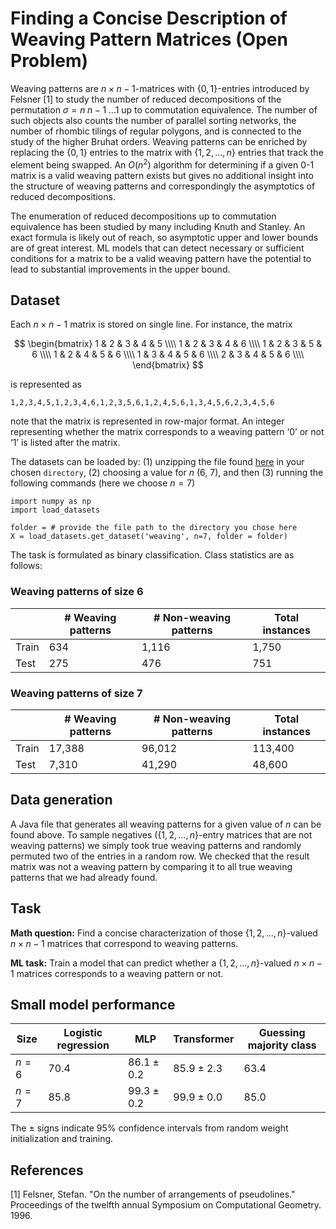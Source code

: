# Finding a Concise Description of Weaving Pattern Matrices (Open Problem)

Weaving patterns are $n \times n-1$-matrices with $\{0,1\}$-entries introduced by Felsner \[1\] to study the number of reduced decompositions of the permutation $\sigma = n \; n-1 \; \ldots 1$ up to commutation equivalence. The number of such objects also counts the number of parallel sorting networks, the number of rhombic tilings of regular polygons, and is connected to the study of the higher Bruhat orders. Weaving patterns can be enriched by replacing the $\{0,1\}$ entries to the matrix with $\{1,2,\dots,n\}$ entries that track the element being swapped. An $O(n^2)$ algorithm for determining if a given 0-1 matrix is a valid weaving pattern exists but gives no additional insight into the structure of weaving patterns and correspondingly the asymptotics of reduced decompositions.

The enumeration of reduced decompositions up to commutation equivalence has been studied by many including Knuth and Stanley. An exact formula is likely out of reach, so asymptotic upper and lower bounds are of great interest. ML models that can detect necessary or sufficient conditions for a matrix to be a valid weaving pattern have the potential to lead to substantial improvements in the upper bound.

## Dataset 
Each $n \times n − 1$ matrix is stored on single line. For instance, the matrix

$$
\begin{bmatrix}
1 & 2 & 3 & 4 & 5 \\\\
1 & 2 & 3 & 4 & 6 \\\\
1 & 2 & 3 & 5 & 6 \\\\
1 & 2 & 4 & 5 & 6 \\\\
1 & 3 & 4 & 5 & 6 \\\\
2 & 3 & 4 & 5 & 6 \\\\
\end{bmatrix}
$$

is represented as

``1,2,3,4,5,1,2,3,4,6,1,2,3,5,6,1,2,4,5,6,1,3,4,5,6,2,3,4,5,6``

note that the matrix is represented in row-major format. An integer representing whether the matrix corresponds to a weaving pattern ‘0’ or not ‘1’ is listed after the matrix.

The datasets can be loaded by: (1) unzipping the file found [here](https://drive.google.com/file/d/1HsWuHpTkCOtpyTG2dFH49jzkKIZYwKG8/view?usp=sharing) in your chosen `directory`, (2) choosing a value for $n$ (6, 7), and then (3) running the following commands (here we choose $n = 7$)

```
import numpy as np
import load_datasets 

folder = # provide the file path to the directory you chose here
X = load_datasets.get_dataset('weaving', n=7, folder = folder)
```

The task is formulated as binary classification. Class statistics are as follows:

### Weaving patterns of size $6$
|| # Weaving patterns | # Non-weaving patterns | Total instances |
|----------|----------|-----------|-----------|
| Train | 634 | 1,116 | 1,750 |
| Test  | 275 | 476 | 751 |

### Weaving patterns of size $7$
|| # Weaving patterns | # Non-weaving patterns | Total instances |
|----------|----------|-----------|-----------|
| Train | 17,388 | 96,012 | 113,400 |
| Test  | 7,310 | 41,290 | 48,600 |

## Data generation

A Java file that generates all weaving patterns for a given value of $n$ can be found above. To sample negatives ($\{1,2,\dots,n\}$-entry matrices that are not weaving patterns) we simply took true weaving patterns and randomly permuted two of the entries in a random row. We checked that the result matrix was not a weaving pattern by comparing it to all true weaving patterns that we had already found. 

## Task

**Math question:** Find a concise characterization of those $\{1,2,\dots,n\}$-valued $n \times n-1$ matrices that correspond to weaving patterns.

**ML task:** Train a model that can predict whether a $\{1,2,\dots,n\}$-valued $n \times n-1$ matrices corresponds to a weaving pattern or not. 

## Small model performance

| Size | Logistic regression | MLP | Transformer | Guessing majority class | 
|----------|----------|-----------|------------|------------|
| $n= 6$ | $70.4$ | $86.1 \pm 0.2$ | $85.9 \pm 2.3$| $63.4$ |
| $n= 7$ | $85.8$ | $99.3 \pm 0.2$ | $99.9 \pm 0.0$| $85.0$ |

The $\pm$ signs indicate 95% confidence intervals from random weight initialization and training.

## References

\[1\] Felsner, Stefan. "On the number of arrangements of pseudolines." Proceedings of the twelfth annual Symposium on Computational Geometry. 1996.

